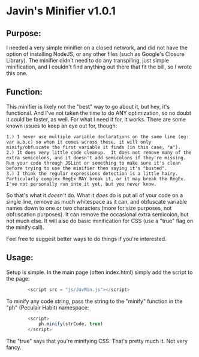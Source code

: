 # Javin's Minifier v1.0.1
## Purpose: 
I needed a very simple minifier on a closed network, and did not have the option of installing NodeJS, or any other files (such as Google's Closure Library).  The minifier didn't need to do any transpiling, just simple minification, and I couldn't find anything out there that fit the bill, so I wrote this one.

## Function: 
This minifier is likely not the "best" way to go about it, but hey, it's functional.  And I've not taken the time to do ANY optimization, so no doubt it could be faster, as well.  For what I need it for, it works.  There are some known issues to keep an eye out for, though: 

    1.) I never use multiple variable declarations on the same line (eg: var a,b,c) so when it comes across these, it will only minify/obfuscate the first variable it finds (in this case, "a").  
    2.) It does very little code cleanup.  It does not remove many of the extra semicolons, and it doesn't add semicolons if they're missing.  Run your code through JSLint or something to make sure it's clean before trying to use the minifier then saying it's "busted".  
    3.) I think the regular expressions detection is a little hairy.  Particularly complex RegEx MAY break it, or it may break the RegEx.  I've not personally run into it yet, but you never know. 
    
So that's what it *doesn't* do.  What it *does* do is put all of your code on a single line, remove as much whitespace as it can, and obfuscate variable names down to one or two characters (more for size purposes, not obfuscation purposes).  It can remove the occasional extra semicolon, but not much else.  It will also do basic minification for CSS (use a "true" flag on the minify call).

Feel free to suggest better ways to do things if you're interested.

## Usage: 
Setup is simple.  In the main page (often index.html) simply add the script to the page:

```javascript
        <script src = "js/JavMin.js"></script>
```
    
To minify any code string, pass the string to the "minify" function in the "ph" (Peculair Habit) namespace:  

```javascript
        <script>
            ph.minify(strCode, true)
        </script>
```
The "true" says that you're minifying CSS.
That's pretty much it.  Not very fancy.
